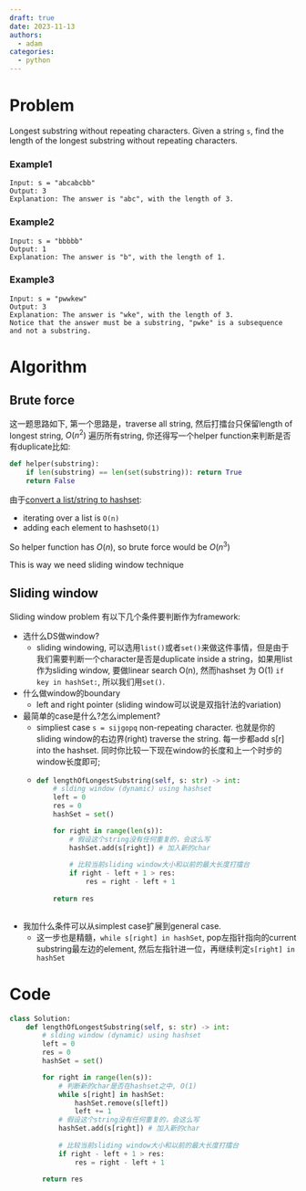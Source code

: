 ```yaml
---
draft: true
date: 2023-11-13
authors:
  - adam
categories:
  - python
---
```


# Problem 
Longest substring without repeating characters. Given a string `s`, find the length of the longest substring without repeating characters.

### Example1
```
Input: s = "abcabcbb"
Output: 3
Explanation: The answer is "abc", with the length of 3.
```

### Example2
```
Input: s = "bbbbb"
Output: 1
Explanation: The answer is "b", with the length of 1.
```

### Example3
```
Input: s = "pwwkew"
Output: 3
Explanation: The answer is "wke", with the length of 3.
Notice that the answer must be a substring, "pwke" is a subsequence and not a substring.
```


# Algorithm

## Brute force
这一题思路如下, 第一个思路是，traverse all string, 然后打擂台只保留length of longest string, $O(n^2)$ 遍历所有string, 你还得写一个helper function来判断是否有duplicate比如:

```python
def helper(substring):
    if len(substring) == len(set(substring)): return True
    return False
```
由于[convert a list/string to hashset](https://stackoverflow.com/questions/34642155/what-is-time-complexity-of-a-list-to-set-conversion):
- iterating over a list is `O(n)`
- adding each element to hashset`O(1)`

So helper function has $O(n)$, so brute force would be $O(n^3)$

This is way we need sliding window technique


## Sliding window 

Sliding window problem 有以下几个条件要判断作为framework:

- 选什么DS做window?
  - sliding windowing, 可以选用`list()`或者`set()`来做这件事情，但是由于我们需要判断一个character是否是duplicate inside a string，如果用list作为sliding window, 要做linear search O(n), 然而hashset 为 O(1) `if key in hashSet:`, 所以我们用`set()`.
- 什么做window的boundary
  - left and right pointer (sliding window可以说是双指针法的variation)
- 最简单的case是什么?怎么implement?
  - simpliest case `s = sijgopq` non-repeating character. 也就是你的sliding window的右边界(right) traverse the string. 每一步都add s[r] into the hashset. 同时你比较一下现在window的长度和上一个时步的window长度即可;
  - ```python    
    def lengthOfLongestSubstring(self, s: str) -> int:
        # slding window (dynamic) using hashset
        left = 0
        res = 0
        hashSet = set()

        for right in range(len(s)):
            # 假设这个string没有任何重复的，会这么写
            hashSet.add(s[right]) # 加入新的char
            
            # 比较当前sliding window大小和以前的最大长度打擂台
            if right - left + 1 > res:
                res = right - left + 1
        
        return res
   
- 我加什么条件可以从simplest case扩展到general case.
  - 这一步也是精髓，`while s[right] in hashSet`, pop左指针指向的current substring最左边的element, 然后左指针进一位，再继续判定`s[right] in hashSet`




# Code
```python
class Solution:
    def lengthOfLongestSubstring(self, s: str) -> int:
        # slding window (dynamic) using hashset
        left = 0
        res = 0
        hashSet = set()

        for right in range(len(s)):
            # 判断新的char是否在hashset之中, O(1)
            while s[right] in hashSet:
                hashSet.remove(s[left])
                left += 1
            # 假设这个string没有任何重复的，会这么写
            hashSet.add(s[right]) # 加入新的char
            
            # 比较当前sliding window大小和以前的最大长度打擂台
            if right - left + 1 > res:
                res = right - left + 1
        
        return res
```